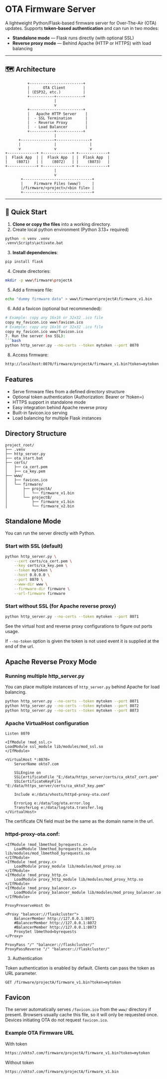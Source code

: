 # OTA Firmware Server

A lightweight Python/Flask-based firmware server for Over-The-Air (OTA) updates.
Supports **token-based authentication** and can run in two modes:

- **Standalone mode** — Flask runs directly (with optional SSL)
- **Reverse proxy mode** — Behind Apache (HTTP or HTTPS) with load balancing

---

## 🗺 Architecture

```
          +------------------------+
          |      OTA Client        |
          | (ESP32, etc.)          |
          +-----------+------------+
                      |
                      v
          +------------------------+
          |   Apache HTTP Server    |
          |  - SSL Termination      |
          |  - Reverse Proxy        |
          |  - Load Balancer        |
          +-----------+------------+
                      |
      +---------------+---------------+
      |               |               |
      v               v               v
+-------------+ +-------------+ +-------------+
|  Flask App  | |  Flask App  | |  Flask App  |
|    (8071)   | |    (8072)   | |    (8073)   |
+-------------+ +-------------+ +-------------+
                      |
                      v
       +-------------------------------+
       |     Firmware Files (www/)     |
       |/firmware/<project>/<bin file> |
       +-------------------------------+
```


---

## 🚀 Quick Start

1. **Clone or copy the files** into a working directory.
2. Create local python environment (Python 3.13+ required)
```bash
python -m venv .venv
.venv\Scripts\activate.bat
```
3. **Install dependencies**:
```bash
pip install flask
```
4. Create directories:
```bash
mkdir -p www\firmware\projectA
```
5. Add a firmware file:
```bash
echo "dummy firmware data" > www\firmware\projectA\firmware_v1.bin
```
6. Add a favicon (optional but recommended):
```bash
# Example: copy any 16x16 or 32x32 .ico file
copy my_favicon.ico www\favicon.ico
# Example: copy any 16x16 or 32x32 .ico file
copy my_favicon.ico www/favicon.ico
7. Run the server (no SSL):
```bash
python http_server.py --no-certs --token mytoken --port 8070
```
8. Access firmware:
```bash
http://localhost:8070/firmware/projectA/firmware_v1.bin?token=mytoken
```

## Features

* Serve firmware files from a defined directory structure
* Optional token authentication (Authorization: Bearer <token> or ?token=<token>)
* HTTPS support in standalone mode
* Easy integration behind Apache reverse proxy
* Built-in favicon.ico serving
* Load balancing for multiple Flask instances

## Directory Structure

```
project_root/
├── .venv
├── http_server.py
├── ota_start.bat
├── certs/
│   ├── ca_cert.pem
│   ├── ca_key.pem
├── www/
│   ├── favicon.ico
│   └── firmware/
│       ├── projectA/
│       │   └── firmware_v1.bin
│       └── projectB/
│           ├── firmware_v1.bin
│           └── firmware_v2.bin
```

## Standalone Mode

You can run the server directly with Python.

### Start with SSL (default)

```bash
python http_server.py \
    --cert certs/ca_cert.pem \
    --key certs/ca_key.pem \
    --token mytoken \
    --host 0.0.0.0 \
    --port 8070 \
    --www-dir www \
    --firmware-dir firmware \
    --url-firmware firmware
```

### Start without SSL (for Apache reverse proxy)

```bash
python http_server.py --no-certs --token mytoken --port 8071
```

See the virtual host and reverse proxy configurations to figure out ports usage.

If `--no-token` option is given the token is not used event it is supplied at the end of the url.

## Apache Reverse Proxy Mode

### Running multiple http_server.py

You can place multiple instances of ```http_server.py``` behind Apache for load balancing.

```bash
python http_server.py --no-certs --token mytoken --port 8071
python http_server.py --no-certs --token mytoken --port 8072
python http_server.py --no-certs --token mytoken --port 8073
```

### Apache VirtualHost configuration

```
Listen 8070

<IfModule !mod_ssl.c>
LoadModule ssl_module lib/modules/mod_ssl.so
</IfModule>

<VirtualHost *:8070>
    ServerName okto7.com

    SSLEngine on
    SSLCertificateFile "E:/data/https_server/certs/ca_okto7_cert.pem"
    SSLCertificateKeyFile "E:/data/https_server/certs/ca_okto7_key.pem"

    Include e:/data/vhosts/httpd-proxy-ota.conf

    ErrorLog e:/data/log/ota.error.log
    TransferLog e:/data/log/ota.transfer.log
</VirtualHost>
```

The certificate CN field must be the same as the domain name in the url.

### httpd-proxy-ota.conf:

```
<IfModule !mod_lbmethod_byrequests.c>
    LoadModule lbmethod_byrequests_module lib/modules/mod_lbmethod_byrequests.so
</IfModule>
<IfModule !mod_proxy.c>
    LoadModule proxy_module lib/modules/mod_proxy.so
</IfModule>
<IfModule !mod_proxy_http.c>
    LoadModule proxy_http_module lib/modules/mod_proxy_http.so
</IfModule>
<IfModule !mod_proxy_balancer.c>
    LoadModule proxy_balancer_module lib/modules/mod_proxy_balancer.so
</IfModule>

ProxyPreserveHost On

<Proxy "balancer://flaskcluster">
    BalancerMember http://127.0.0.1:8071
    #BalancerMember http://127.0.0.1:8072
    #BalancerMember http://127.0.0.1:8073
    ProxySet lbmethod=byrequests
</Proxy>

ProxyPass "/" "balancer://flaskcluster/"
ProxyPassReverse "/" "balancer://flaskcluster/"
```

3. Authentication

Token authentication is enabled by default. Clients can pass the token as URL parameter.

```
GET /firmware/projectA/firmware_v1.bin?token=mytoken
```

## Favicon

The server automatically serves ```/favicon.ico``` from the ```www/``` directory if present.
Browsers usually cache this file, so it will only be requested once. Devices initiating OTA do not request ```favicon.ico```.

### Example OTA Firmware URL

With token
```bash
https://okto7.com/firmware/projectA/firmware_v1.bin?token=mytoken
```

Without token
```bash
https://okto7.com/firmware/projectA/firmware_v1.bin
```